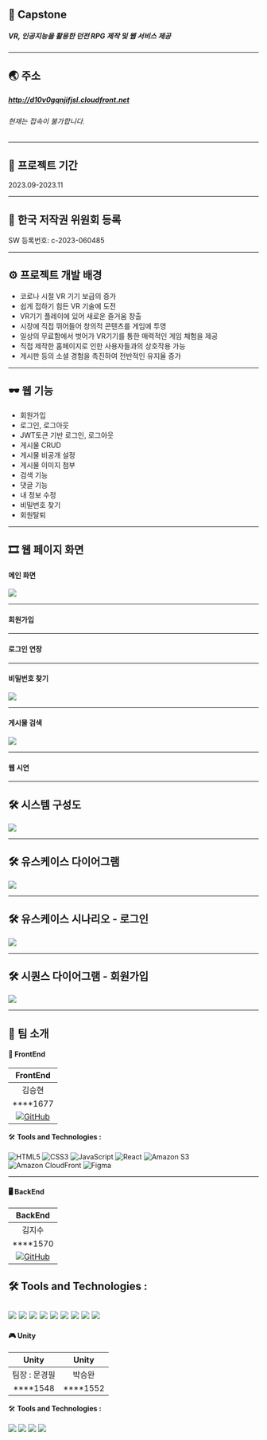## 📝 Capstone 
##### VR, 인공지능을 활용한 던전 RPG 제작 및 웹 서비스 제공

----
## 🌏 주소
##### <http://d10v0gqnjifjsl.cloudfront.net>
###### 현재는 접속이 불가합니다.

----
## 📅 프로젝트 기간
2023.09-2023.11

----
## 📂 한국 저작권 위원회 등록
SW 등록번호: c-2023-060485

----
## ⚙ 프로젝트 개발 배경
- 코로나 시절 VR 기기 보급의 증가
- 쉽게 접하기 힘든 VR 기술에 도전
- VR기기 플레이에 있어 새로운 즐거움 창출
- 시장에 직접 뛰어들어 창의적 콘텐츠를 게임에 투영
- 일상의 무료함에서 벗어가 VR기기를 통한 매력적인 게임 체험을 제공
- 직접 제작한 홈페이지로 인한 사용자들과의 상호작용 가능
- 게시판 등의 소셜 경험을 촉진하여 전반적인 유지율 증가

----
## 🕶 웹 기능
- 회원가입
- 로그인, 로그아웃
- JWT토큰 기반 로그인, 로그아웃
- 게시물 CRUD
- 게시물 비공개 설정
- 게시물 이미지 첨부
- 검색 기능
- 댓글 기능
- 내 정보 수정
- 비밀번호 찾기
- 회원탈퇴
----
## 🎞 웹 페이지 화면
#### 메인 화면
![](https://github.com/VaIice/Capstone/assets/141003473/cdd1c098-1632-4f73-a45d-86ef32dc78e7)

---
#### 회원가입

---
#### 로그인 연장

---
#### 비밀번호 찾기
![](https://github.com/VaIice/Capstone/assets/141003473/9dd02206-7fbf-451e-ba5d-46e94f9da60a)

---
#### 게시물 검색
![](https://github.com/VaIice/Capstone/assets/141003473/3ac026f7-6a69-4989-b5e4-022049fe4ee5)


---
#### 웹 시연

----
## 🛠 시스템 구성도
![](https://github.com/VaIice/Capstone/assets/141003473/a503faa3-b1ab-4e6f-95e6-afa22d4120b2)

----
## 🛠 유스케이스 다이어그램
![](https://github.com/VaIice/Capstone/assets/141003473/8b3e13e7-4e16-4f22-ab97-9a6232dd8bdc)

----
## 🛠 유스케이스 시나리오 - 로그인
![](https://github.com/VaIice/Capstone/assets/141003473/63dce755-70cb-4d5f-9640-5ac463dbc96c)

----
## 🛠 시퀀스 다이어그램 - 회원가입
![](https://github.com/VaIice/Capstone/assets/141003473/f349a370-bca6-4399-bca5-1f6c5dadd815)

----
## 👥 팀 소개

#### 🎨 FrontEnd
|   FrontEnd |
| :------------: |
| 김승현|
|  ****1677 |
| [![GitHub](https://img.shields.io/badge/-GitHub-black?style=flat-square&logo=github)](https://github.com/VaIice) |

🛠️ **Tools and Technologies :** <br><br>
![HTML5](https://img.shields.io/badge/HTML5-%23E34F26.svg?&style=for-the-badge&logo=html5&logoColor=white)
![CSS3](https://img.shields.io/badge/-CSS3-1572B6?logo=css3&logoColor=white&style=for-the-badge)
![JavaScript](https://img.shields.io/badge/JavaScript-%23F7DF1E.svg?&style=for-the-badge&logo=javascript&logoColor=black)
![React](https://img.shields.io/badge/React-%2361DAFB.svg?&style=for-the-badge&logo=react&logoColor=white)
![Amazon S3](https://img.shields.io/badge/Amazon_S3-%23D9313D.svg?&style=for-the-badge&logo=amazon-aws&logoColor=white)
![Amazon CloudFront](https://img.shields.io/badge/Amazon_CloudFront-%23FF9900.svg?&style=for-the-badge&logo=amazon-aws&logoColor=black)
![Figma](https://img.shields.io/badge/-Figma-F24E1E?logo=Figma&logoColor=white&style=for-the-badge)

---
#### 🖥 BackEnd
|   BackEnd |
| :------------: |
| 김지수|
|  ****1570 |
| [![GitHub](https://img.shields.io/badge/-GitHub-black?style=flat-square&logo=github)](https://github.com/VaIice) |

🛠️ **Tools and Technologies :** <br><br>
<img src="https://img.shields.io/badge/springboot-6DB33F?style=for-the-badge&logo=mysql&logoColor=white"> 
<img src="https://img.shields.io/badge/JAVA-007396?style=for-the-badge&logo=java&logoColor=white"> 
<img src="https://img.shields.io/badge/mysql-4479A1?style=for-the-badge&logo=mysql&logoColor=white"> 
<img src="https://img.shields.io/badge/mariaDB-003545?style=for-the-badge&logo=mariaDB&logoColor=white">
<img src="https://img.shields.io/badge/aws-232F3E?style=for-the-badge&logo=aws&logoColor=white">
<img src="https://img.shields.io/badge/amazonrds-527FFF?style=for-the-badge&logo=amazonrds&logoColor=white">
<img src="https://img.shields.io/badge/amazons3-569A31?style=for-the-badge&logo=amazons3&logoColor=white">
<img src="https://img.shields.io/badge/githubactions-2088FF?style=for-the-badge&logo=githubactions&logoColor=white">
<img src="https://img.shields.io/badge/postman-FF6C37?style=for-the-badge&logo=postman&logoColor=white">
---

#### 🎮 Unity
| Unity |  Unity  |
| :------------: | :------------: |
| 팀장 : 문경필 | 박승완 |
|      ****1548    |  ****1552 |

🛠️ **Tools and Technologies :** <br><br>
<img src="https://img.shields.io/badge/Unity-000000?style=for-the-badge&logo=unity&logoColor=white">
<img src="https://img.shields.io/badge/Oculus-1C1E22?style=for-the-badge&logo=oculus&logoColor=white">
<img src="https://img.shields.io/badge/Android-3DDC84?style=for-the-badge&logo=android&logoColor=white">
<img src="https://img.shields.io/badge/C%23-239120?style=for-the-badge&logo=c-sharp&logoColor=white">

